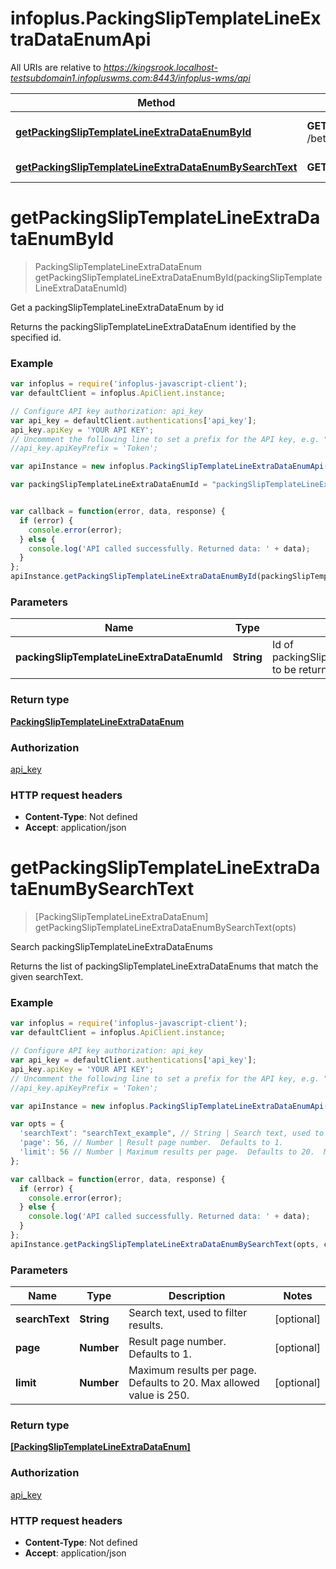 # infoplus.PackingSlipTemplateLineExtraDataEnumApi

All URIs are relative to *https://kingsrook.localhost-testsubdomain1.infopluswms.com:8443/infoplus-wms/api*

Method | HTTP request | Description
------------- | ------------- | -------------
[**getPackingSlipTemplateLineExtraDataEnumById**](PackingSlipTemplateLineExtraDataEnumApi.md#getPackingSlipTemplateLineExtraDataEnumById) | **GET** /beta/packingSlipTemplateLineExtraDataEnum/{packingSlipTemplateLineExtraDataEnumId} | Get a packingSlipTemplateLineExtraDataEnum by id
[**getPackingSlipTemplateLineExtraDataEnumBySearchText**](PackingSlipTemplateLineExtraDataEnumApi.md#getPackingSlipTemplateLineExtraDataEnumBySearchText) | **GET** /beta/packingSlipTemplateLineExtraDataEnum/search | Search packingSlipTemplateLineExtraDataEnums


<a name="getPackingSlipTemplateLineExtraDataEnumById"></a>
# **getPackingSlipTemplateLineExtraDataEnumById**
> PackingSlipTemplateLineExtraDataEnum getPackingSlipTemplateLineExtraDataEnumById(packingSlipTemplateLineExtraDataEnumId)

Get a packingSlipTemplateLineExtraDataEnum by id

Returns the packingSlipTemplateLineExtraDataEnum identified by the specified id.

### Example
```javascript
var infoplus = require('infoplus-javascript-client');
var defaultClient = infoplus.ApiClient.instance;

// Configure API key authorization: api_key
var api_key = defaultClient.authentications['api_key'];
api_key.apiKey = 'YOUR API KEY';
// Uncomment the following line to set a prefix for the API key, e.g. "Token" (defaults to null)
//api_key.apiKeyPrefix = 'Token';

var apiInstance = new infoplus.PackingSlipTemplateLineExtraDataEnumApi();

var packingSlipTemplateLineExtraDataEnumId = "packingSlipTemplateLineExtraDataEnumId_example"; // String | Id of packingSlipTemplateLineExtraDataEnum to be returned.


var callback = function(error, data, response) {
  if (error) {
    console.error(error);
  } else {
    console.log('API called successfully. Returned data: ' + data);
  }
};
apiInstance.getPackingSlipTemplateLineExtraDataEnumById(packingSlipTemplateLineExtraDataEnumId, callback);
```

### Parameters

Name | Type | Description  | Notes
------------- | ------------- | ------------- | -------------
 **packingSlipTemplateLineExtraDataEnumId** | **String**| Id of packingSlipTemplateLineExtraDataEnum to be returned. | 

### Return type

[**PackingSlipTemplateLineExtraDataEnum**](PackingSlipTemplateLineExtraDataEnum.md)

### Authorization

[api_key](../README.md#api_key)

### HTTP request headers

 - **Content-Type**: Not defined
 - **Accept**: application/json

<a name="getPackingSlipTemplateLineExtraDataEnumBySearchText"></a>
# **getPackingSlipTemplateLineExtraDataEnumBySearchText**
> [PackingSlipTemplateLineExtraDataEnum] getPackingSlipTemplateLineExtraDataEnumBySearchText(opts)

Search packingSlipTemplateLineExtraDataEnums

Returns the list of packingSlipTemplateLineExtraDataEnums that match the given searchText.

### Example
```javascript
var infoplus = require('infoplus-javascript-client');
var defaultClient = infoplus.ApiClient.instance;

// Configure API key authorization: api_key
var api_key = defaultClient.authentications['api_key'];
api_key.apiKey = 'YOUR API KEY';
// Uncomment the following line to set a prefix for the API key, e.g. "Token" (defaults to null)
//api_key.apiKeyPrefix = 'Token';

var apiInstance = new infoplus.PackingSlipTemplateLineExtraDataEnumApi();

var opts = { 
  'searchText': "searchText_example", // String | Search text, used to filter results.
  'page': 56, // Number | Result page number.  Defaults to 1.
  'limit': 56 // Number | Maximum results per page.  Defaults to 20.  Max allowed value is 250.
};

var callback = function(error, data, response) {
  if (error) {
    console.error(error);
  } else {
    console.log('API called successfully. Returned data: ' + data);
  }
};
apiInstance.getPackingSlipTemplateLineExtraDataEnumBySearchText(opts, callback);
```

### Parameters

Name | Type | Description  | Notes
------------- | ------------- | ------------- | -------------
 **searchText** | **String**| Search text, used to filter results. | [optional] 
 **page** | **Number**| Result page number.  Defaults to 1. | [optional] 
 **limit** | **Number**| Maximum results per page.  Defaults to 20.  Max allowed value is 250. | [optional] 

### Return type

[**[PackingSlipTemplateLineExtraDataEnum]**](PackingSlipTemplateLineExtraDataEnum.md)

### Authorization

[api_key](../README.md#api_key)

### HTTP request headers

 - **Content-Type**: Not defined
 - **Accept**: application/json

